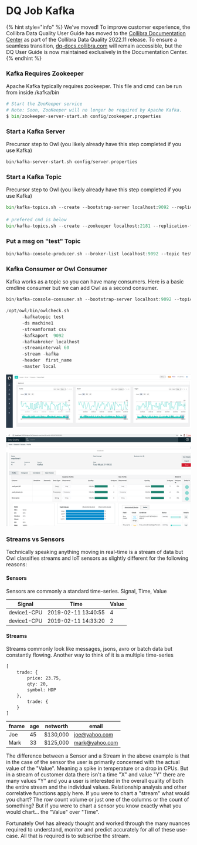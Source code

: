 # DQ Job Kafka

{% hint style="info" %}
We've moved! To improve customer experience, the Collibra Data Quality User Guide has moved to the [Collibra Documentation Center](https://productresources.collibra.com/docs/collibra/latest/Content/DataQuality/DQApis/DQ%20Job%20Kafka.htm) as part of the Collibra Data Quality 2022.11 release. To ensure a seamless transition, [dq-docs.collibra.com](http://dq-docs.collibra.com/) will remain accessible, but the DQ User Guide is now maintained exclusively in the Documentation Center.
{% endhint %}

### Kafka Requires Zookeeper

Apache Kafka typically requires zookeeper. This file and cmd can be run from inside /kafka/bin

```python
# Start the ZooKeeper service
# Note: Soon, ZooKeeper will no longer be required by Apache Kafka.
$ bin/zookeeper-server-start.sh config/zookeeper.properties
```

### Start a Kafka Server

Precursor step to Owl (you likely already have this step completed if you use Kafka)

```scala
bin/kafka-server-start.sh config/server.properties
```

### Start a Kafka Topic

Precursor step to Owl (you likely already have this step completed if you use Kafka)

```python
bin/kafka-topics.sh --create --bootstrap-server localhost:9092 --replication-factor 1 --partitions 1 --topic test

# prefered cmd is below
bin/kafka-topics.sh --create --zookeeper localhost:2181 --replication-factor 1 --partitions 1 --topic test
```

### Put a msg on "test" Topic

```scala
bin/kafka-console-producer.sh --broker-list localhost:9092 --topic test
```

### Kafka Consumer or Owl Consumer

Kafka works as a topic so you can have many consumers. Here is a basic cmdline consumer but we can add Owl as a second consumer.

```scala
bin/kafka-console-consumer.sh --bootstrap-server localhost:9092 --topic test --from-beginning
```

```scala
/opt/owl/bin/owlcheck.sh       
      -kafkatopic test
      -ds machine1
      -streamformat csv 
      -kafkaport  9092 
      -kafkabroker localhost
      -streaminterval 60
      -stream -kafka 
      -header  first_name
      -master local
```

![](../../../.gitbook/assets/owl-sensor-streams.png)

![](<../../../.gitbook/assets/Screen Shot 2021-07-06 at 9.33.58 AM.png>)

### Streams vs Sensors

Technically speaking anything moving in real-time is a stream of data but Owl classifies streams and IoT sensors as slightly different for the following reasons:

#### Sensors

Sensors are commonly a standard time-series. Signal, Time, Value

| Signal      | Time                | Value |
| ----------- | ------------------- | ----- |
| device1-CPU | 2019-02-11 13:40:55 | 4     |
| device1-CPU | 2019-02-11 14:33:20 | 2     |

#### Streams

Streams commonly look like messages, jsons, avro or batch data but constantly flowing. Another way to think of it is a multiple time-series

```
[
    trade: {
        price: 23.75,
        qty: 20,
        symbol: HDP
    },
        trade: {
    }
]
```

| fname | age | networth | email          |
| ----- | --- | -------- | -------------- |
| Joe   | 45  | $130,000 | joe@yahoo.com  |
| Mark  | 33  | $125,000 | mark@yahoo.com |

The difference between a Sensor and a Stream in the above example is that in the case of the sensor the user is primarily concerned with the actual value of the "Value". Meaning a spike in temperature or a drop in CPUs. But in a stream of customer data there isn't a time "X" and value "Y" there are many values "Y" and you a user is interested in the overall quality of both the entire stream and the individual values. Relationship analysis and other correlative functions apply here. If you were to chart a "stream" what would you chart? The row count volume or just one of the columns or the count of something? But if you were to chart a sensor you know exactly what you would chart... the "Value" over "Time".

Fortunately Owl has already thought and worked through the many nuances required to understand, monitor and predict accurately for all of these use-case. All that is required is to subscribe the stream.
